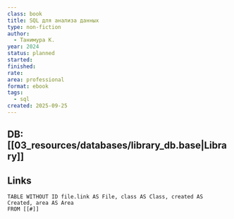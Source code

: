 ```yaml
---
class: book
title: SQL для анализа данных
type: non-fiction
author:
  - Танимура К.
year: 2024
status: planned
started:
finished:
rate:
area: professional
format: ebook
tags:
  - sql
created: 2025-09-25
---
```

## DB: [[03_resources/databases/library_db.base|Library]]

## Links

```dataview
TABLE WITHOUT ID file.link AS File, class AS Class, created AS Created, area AS Area
FROM [[#]]
````